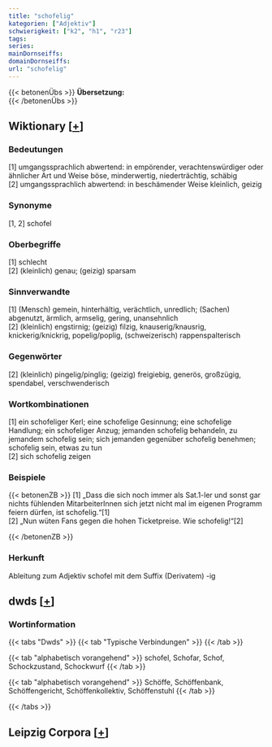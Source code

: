 ```yaml
---
title: "schofelig"
kategorien: ["Adjektiv"]
schwierigkeit: ["k2", "h1", "r23"]
tags:
series:
mainDornseiffs:
domainDornseiffs:
url: "schofelig"
---
```


{{< betonenÜbs >}}
**Übersetzung:**  
{{< /betonenÜbs >}}

## Wiktionary [[+](https://de.wiktionary.org/wiki/schofelig)]

### Bedeutungen
[1] umgangssprachlich abwertend: in empörender, verachtenswürdiger oder ähnlicher Art und Weise böse, minderwertig, niederträchtig, schäbig  
[2] umgangssprachlich abwertend: in beschämender Weise kleinlich, geizig  

### Synonyme
[1, 2] schofel  

### Oberbegriffe
[1] schlecht  
[2] (kleinlich) genau; (geizig) sparsam  

### Sinnverwandte
[1] (Mensch) gemein, hinterhältig, verächtlich, unredlich; (Sachen) abgenutzt, ärmlich, armselig, gering, unansehnlich  
[2] (kleinlich) engstirnig; (geizig) filzig, knauserig/knausrig, knickerig/knickrig, popelig/poplig, (schweizerisch) rappenspalterisch  

### Gegenwörter
[2] (kleinlich) pingelig/pinglig; (geizig) freigiebig, generös, großzügig, spendabel, verschwenderisch  

### Wortkombinationen
[1] ein schofeliger Kerl; eine schofelige Gesinnung; eine schofelige Handlung; ein schofeliger Anzug; jemanden schofelig behandeln, zu jemandem schofelig sein; sich jemanden gegenüber schofelig benehmen; schofelig sein, etwas zu tun  
[2] sich schofelig zeigen  

### Beispiele
{{< betonenZB >}}
[1] „Dass die sich noch immer als Sat.1-ler und sonst gar nichts fühlenden MitarbeiterInnen sich jetzt nicht mal im eigenen Programm feiern dürfen, ist schofelig.“[1]  
[2] „Nun wüten Fans gegen die hohen Ticketpreise. Wie schofelig!“[2]  

{{< /betonenZB >}}
### Herkunft
Ableitung zum Adjektiv schofel mit dem Suffix (Derivatem) -ig  



## dwds [[+](https://www.dwds.de/wb/schofelig)]

### Wortinformation
{{< tabs "Dwds" >}}
{{< tab "Typische Verbindungen" >}}
{{< /tab >}}

{{< tab "alphabetisch vorangehend" >}}
schofel, Schofar, Schof, Schockzustand, Schockwurf
{{< /tab >}}

{{< tab "alphabetisch vorangehend" >}}
Schöffe, Schöffenbank, Schöffengericht, Schöffenkollektiv, Schöffenstuhl
{{< /tab >}}

{{< /tabs >}}

## Leipzig Corpora [[+](https://corpora.uni-leipzig.de/en/res?word=schofelig&corpusId=deu_newscrawl-public_2018)]

